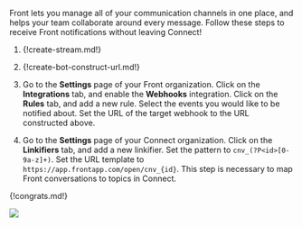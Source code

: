Front lets you manage all of your communication channels in one place,
and helps your team collaborate around every message. Follow these steps
to receive Front notifications without leaving Connect!

1. {!create-stream.md!}

1. {!create-bot-construct-url.md!}

1. Go to the **Settings** page of your Front organization. Click on the
**Integrations** tab, and enable the **Webhooks** integration. Click on
the **Rules** tab, and add a new rule. Select the events you would like to
be notified about. Set the URL of the target webhook to the URL
constructed above.

1. Go to the **Settings** page of your Connect organization. Click on the
**Linkifiers** tab, and add a new linkifier. Set the pattern to
`cnv_(?P<id>[0-9a-z]+)`. Set the URL template to
`https://app.frontapp.com/open/cnv_{id}`. This step is necessary to map
Front conversations to topics in Connect.

{!congrats.md!}

![](/static/images/integrations/front/001.png)
